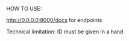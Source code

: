HOW TO USE:

http://0.0.0.0:8000/docs for endpoints

Technical limitation: ID must be given in a hand